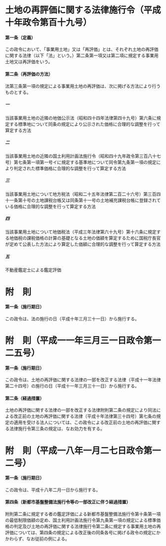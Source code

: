 # 土地の再評価に関する法律施行令（平成十年政令第百十九号）
#### 第一条（定義）
この政令において、「事業用土地」又は「再評価」とは、それぞれ土地の再評価に関する法律（以下「法」という。）第二条第一項又は第二項に規定する事業用土地又は再評価をいう。
#### 第二条（再評価の方法）
法第三条第一項の規定による事業用土地の再評価は、次に掲げる方法により行うものとする。
##### 一
当該事業用土地の近隣の地価公示法（昭和四十四年法律第四十九号）第六条に規定する標準地について同条の規定により公示された価格に合理的な調整を行って算定する方法
##### 二
当該事業用土地の近隣の国土利用計画法施行令（昭和四十九年政令第三百八十七号）第七条第一項第一号イに規定する基準地について同令第九条第一項の規定により判定された標準価格に合理的な調整を行って算定する方法
##### 三
当該事業用土地について地方税法（昭和二十五年法律第二百二十六号）第三百四十一条第十号の土地課税台帳又は同条第十一号の土地補充課税台帳に登録されている価格に合理的な調整を行って算定する方法
##### 四
当該事業用土地について地価税法（平成三年法律第六十九号）第十六条に規定する地価税の課税価格の計算の基礎となる土地の価額を算定するために国税庁長官が定めて公表した方法により算定した価額に合理的な調整を行って算定する方法
##### 五
不動産鑑定士による鑑定評価
# 附　則
#### 第一条（施行期日）
この政令は、法の施行の日（平成十年三月三十一日）から施行する。
# 附　則（平成一一年三月三一日政令第一二五号）
#### 第一条（施行期日）
この政令は、土地の再評価に関する法律の一部を改正する法律（平成十一年法律第二十四号）の施行の日（平成十一年三月三十一日）から施行する。
#### 第二条（経過措置）
土地の再評価に関する法律の一部を改正する法律附則第二条の規定により同法による改正前の土地の再評価に関する法律（平成十年法律第三十四号）第七条の規定の適用を受ける法人については、この政令による改正前の土地の再評価に関する法律施行令第三条の規定は、なお効力を有する。
# 附　則（平成一八年一月二七日政令第一二号）
#### 第一条（施行期日）
この政令は、平成十八年二月一日から施行する。
#### 第四条（新都市基盤整備法施行令等の一部改正に伴う経過措置）
附則第二条に規定する者の鑑定評価による新都市基盤整備法施行令第十条第一項の最低制限価額の定め、国土利用計画法施行令第九条第一項の規定による標準価格の判定及び土地の再評価に関する法律施行令第二条に規定する事業用土地の再評価については、第四条の規定による改正後の同条各号に掲げる政令の規定にかかわらず、なお従前の例による。
